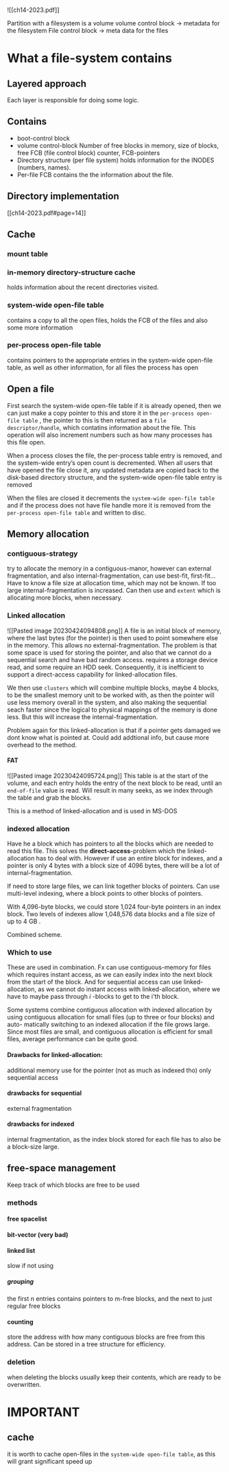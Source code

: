 ![[ch14-2023.pdf]]

Partition with a filesystem is a volume
volume control block -> metadata for the filesystem
File control block -> meta data for the files
# What a file-system contains
## Layered approach
Each layer is responsible for doing some logic.

## Contains
* boot-control block
* volume control-block
Number of free blocks in memory, size of blocks, free FCB (file control block) counter, FCB-pointers
* Directory structure  (per file system)
holds information for the INODES (numbers, names).  
* Per-file FCB
contains the the information about the file. 

## Directory implementation
[[ch14-2023.pdf#page=14]]

## Cache
### mount table
### in-memory directory-structure cache
holds information about the recent directories visited.

### system-wide open-file table
contains a copy to all the open files, holds the FCB of the files and also some more information

### per-process open-file table
contains pointers to the appropriate
entries in the system-wide open-file table, as well as other information,
for all files the process has open


## Open a file
First search the system-wide open-file table if it is already opened, then we can just make a copy pointer to this and store it in the `per-process open-file table` , the pointer to this is then returned as a `file descriptor/handle`, which contatins information about the file. This operation will also increment numbers such as how many processes has this file open.

When a process closes the file, the per-process table entry is removed, and
the system-wide entry’s open count is decremented. When all users that have
opened the file close it, any updated metadata are copied back to the disk-based
directory structure, and the system-wide open-file table entry is removed

When the files are closed it decrements the `system-wide open-file table` and if the process does not have file handle more it is removed from the `per-process open-file table` and written to disc.


## Memory allocation
### contiguous-strategy
try to allocate the memory in a contiguous-manor, however can external fragmentation, and also internal-fragmentation, can use best-fit, first-fit...  Have to know a file size at allocation time, which may not be known. If too large internal-fragmentation is increased. Can then use and `extent` which is allocating more blocks, when necessary.

### Linked allocation
![[Pasted image 20230424094808.png]]
A file is an initial block of memory, where the last bytes (for the pointer) is then used to point somewhere else in the memory. This allows no external-fragmentation. The problem is that some space is used for storing the pointer, and also that we cannot do a sequential search and have bad random access. 
requires a storage device
read, and some require an HDD seek. Consequently, it is inefficient to support
a direct-access capability for linked-allocation files.

We then use `clusters` which will combine multiple blocks, maybe 4 blocks, to be the smallest memory unit to be worked with, as then the pointer will use less memory overall in the system, and also making the sequential seach faster since the logical to physical mappings of the memory is done less. But this will increase the internal-fragmentation.

Problem again for this linked-allocation is that if a pointer gets damaged we dont know what is pointed at. Could add addtional info, but cause more overhead to the method.

#### FAT
![[Pasted image 20230424095724.png]]
This table is at the start of the volume, and each entry holds the entry of the next block to be read, until an `end-of-file` value is read. Will result in many seeks, as we index through the table and grab the blocks.

This is a method of linked-allocation and is used in MS-DOS


### indexed allocation
Have he a block which has pointers to all the blocks which are needed to read this file. This solves the **direct-access**-problem which the linked-allocation has to deal with. However if use an entire block for indexes, and a pointer is only 4 bytes with a block size of 4096 bytes, there will be a lot of internal-fragmentation. 

If need to store large files, we can link together blocks of pointers. Can use multi-level indexing, where a block points to other blocks of pointers.

With 4,096-byte blocks,
we could store 1,024 four-byte pointers in an index block. Two levels of
indexes allow 1,048,576 data blocks and a file size of up to 4 GB .

Combined scheme.


### Which to use
These are used in combination. Fx can use contiguous-memory for files which requires instant access, as we can easily index into the next block from the start of the block. And for sequential access can use linked-allocation, as we cannot do instant access with linked-allocation, where we have to maybe pass through _i_ -blocks to get to the i'th block.

Some systems combine contiguous allocation with indexed allocation by
using contiguous allocation for small files (up to three or four blocks) and auto-
matically switching to an indexed allocation if the file grows large. Since most
files are small, and contiguous allocation is efficient for small files, average
performance can be quite good.


#### Drawbacks for linked-allocation:
additional memory use for the pointer (not as much as indexed tho)
only sequential access

#### drawbacks for sequential
external fragmentation

#### drawbacks for indexed
internal fragmentation, as the index block stored for each file has to also be a block-size large.


## free-space management
Keep track of which blocks are free to be used
### methods
#### free spacelist


#### bit-vector (very bad)

#### linked list
slow if not using 
##### grouping
the first n entries contains pointers to m-free blocks, and the next to just regular free blocks

#### counting
store the address with how many contiguous blocks are free from this address. Can be stored in a tree structure for efficiency.

### deletion
when deleting the blocks usually keep their contents, which are ready to be overwritten.


# IMPORTANT
## cache
it is worth to cache open-files in the `system-wide open-file table`, as this will grant significant speed up



